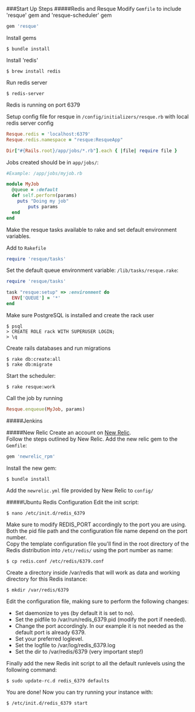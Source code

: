 ###Start Up Steps
#####Redis and Resque
Modify `Gemfile` to include 'resque' gem and 'resque-scheduler' gem
```ruby
gem 'resque'
```
Install gems

	$ bundle install
Install 'redis'

	$ brew install redis
Run redis server 

	$ redis-server
Redis is running on port 6379

Setup config file for resque in `/config/initializers/resque.rb` with local redis server config
```ruby
Resque.redis = 'localhost:6379'
Resque.redis.namespace = "resque:ResqueApp"

Dir["#{Rails.root}/app/jobs/*.rb"].each { |file| require file }
```
Jobs created should be in `app/jobs/`:
```ruby
#Example: /app/jobs/myjob.rb

module MyJob
  @queue = :default
  def self.perform(params)
   	puts "Doing my job"
		puts params
  end
end
```
Make the resque tasks available to rake and set default environment variables.

Add to `Rakefile`
```ruby
require 'resque/tasks'
```
Set the default queue environment variable: `/lib/tasks/resque.rake`:
```ruby
require 'resque/tasks'

task "resque:setup" => :environment do
  ENV['QUEUE'] = '*'
end
```
Make sure PostgreSQL is installed and create the rack user

	$ psql
	> CREATE ROLE rack WITH SUPERUSER LOGIN;
	> \q
Create rails databases and run migrations

	$ rake db:create:all
	$ rake db:migrate

Start the scheduler: 

	$ rake resque:work
Call the job by running
```ruby
Resque.enqueue(MyJob, params)
```

#####Jenkins

#####New Relic
Create an account on [New Relic](http://newrelic.com/).  
Follow the steps outlined by New Relic.
Add the new relic gem to the `Gemfile`:
```ruby
gem 'newrelic_rpm'
```
Install the new gem:

	$ bundle install
Add the `newrelic.yml` file provided by New Relic to `config/`

#####Ubuntu Redis Configuration
Edit the init script:

	$ nano /etc/init.d/redis_6379
Make sure to modify REDIS_PORT accordingly to the port you are using. Both the pid file path and the configuration file name depend on the port number.  
Copy the template configuration file you'll find in the root directory of the Redis distribution into `/etc/redis/` using the port number as name:

	$ cp redis.conf /etc/redis/6379.conf
Create a directory inside /var/redis that will work as data and working directory for this Redis instance:

	$ mkdir /var/redis/6379
Edit the configuration file, making sure to perform the following changes:

- Set daemonize to yes (by default it is set to no).
- Set the pidfile to /var/run/redis_6379.pid (modify the port if needed).
- Change the port accordingly. In our example it is not needed as the default port is already 6379.
- Set your preferred loglevel.
- Set the logfile to /var/log/redis_6379.log
- Set the dir to /var/redis/6379 (very important step!)

Finally add the new Redis init script to all the default runlevels using the following command:

	$ sudo update-rc.d redis_6379 defaults
You are done! Now you can try running your instance with:

	$ /etc/init.d/redis_6379 start
